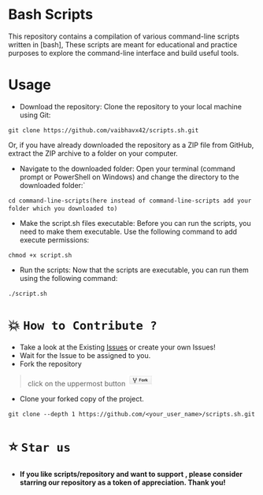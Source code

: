 
  
# Bash Scripts



This repository contains a compilation of various command-line scripts written in [bash],  These scripts are meant for educational and practice purposes to explore the command-line interface and build useful tools.

# Usage
- Download the repository:
Clone the repository to your local machine using Git:
 ```
git clone https://github.com/vaibhavx42/scripts.sh.git
 ```
Or, if you have already downloaded the repository as a ZIP file from GitHub, extract the ZIP archive to a folder on your computer.

- Navigate to the downloaded folder:
Open your terminal (command prompt or PowerShell on Windows) and change the directory to the downloaded folder:`
 ```
cd command-line-scripts(here instead of command-line-scripts add your folder which you downloaded to)
 ```

- Make the script.sh files executable:
Before you can run the scripts, you need to make them executable. Use the following command to add execute permissions:
 ```
chmod +x script.sh
 ```

- Run the scripts:
 Now that the scripts are executable, you can run them using the following command:
 ```
./script.sh
 ```

# 💥 `How to Contribute ?`

- Take a look at the Existing [Issues](https://github.com/vaibhavx42/scripts.sh) or create your own Issues!
- Wait for the Issue to be assigned to you.
- Fork the repository
>click on the uppermost button <img src="https://raw.githubusercontent.com/NitinJuyal1610/MedChain/main/.github/images/fork.png" width=50>
- Clone your forked copy of the project.
```
git clone --depth 1 https://github.com/<your_user_name>/scripts.sh.git

```



# ⭐️ `Star us`
- **If you like scripts/repository  and want to support , please consider starring our repository as a token of appreciation. Thank you!**
